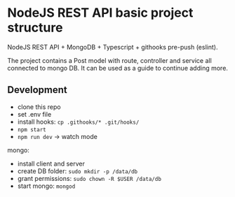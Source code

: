 # NodeJS REST API basic project structure

NodeJS REST API + MongoDB + Typescript + githooks pre-push (eslint).

The project contains a Post model with route, controller and service all connected to mongo DB. It can be used as a guide to continue adding more.


## Development

- clone this repo
- set .env file
- install hooks: `cp .githooks/* .git/hooks/`
- `npm start`
- `npm run dev` -> watch mode

mongo:
- install client and server
- create DB folder: `sudo mkdir -p /data/db`
- grant permissions: `sudo chown -R $USER /data/db`
- start mongo: `mongod`
